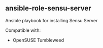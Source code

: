 ## ansible-role-sensu-server

Ansible playbook for installing Sensu Server

Compatible with:
* OpenSUSE Tumbleweed
